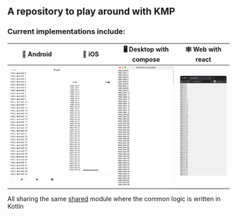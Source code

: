 ## A repository to play around with KMP

### Current implementations include:

|                 🤖 Android                 |                 🍎 iOS                 |              🖥 Desktop with compose               |              🕸 Web with react               |
|:------------------------------------------:|:--------------------------------------:|:--------------------------------------------------:|:--------------------------------------------:|
| <img src="images/android.png" width="350"> | <img src="images/iOS.png" width="350"> | <img src="images/desktop-compose.png" width="350"> | <img src="images/web-react.png" width="350"> |

All sharing the same [shared](./shared) module where the common logic is written in Kotlin
